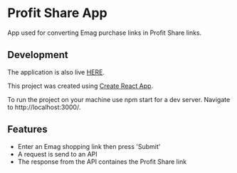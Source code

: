 # Profit Share App

App used for converting Emag purchase links in Profit Share links.

## Development

The application is also live [HERE](https://profitshare.netlify.app/).

This project was created using [Create React App](https://github.com/facebook/create-react-app).

To run the project on your machine use npm start for a dev server. Navigate to http://localhost:3000/.

## Features

* Enter an Emag shopping link then press 'Submit'
* A request is send to an API
* The response from the API containes the Profit Share link
